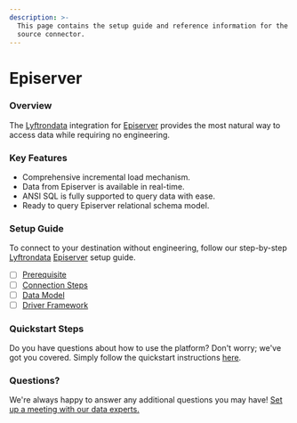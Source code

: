 ```yaml
---
description: >-
  This page contains the setup guide and reference information for the Episerver
  source connector.
---
```


# Episerver

### Overview

The [Lyftrondata](https://www.lyftrondata.com/) integration for [Episerver](None/) provides the most natural way to access data while requiring no engineering.

### Key Features

* Comprehensive incremental load mechanism.
* Data from Episerver is available in real-time.
* ANSI SQL is fully supported to query data with ease.
* Ready to query Episerver relational schema model.

### Setup Guide

To connect to your destination without engineering, follow our step-by-step [Lyftrondata](https://www.lyftrondata.com/) [Episerver](None/) setup guide.

* [ ] [Prerequisite](prerequisite.md)
* [ ] [Connection Steps](connection-steps.md)
* [ ] [Data Model](data-model/erd.md)
* [ ] [Driver Framework](driver-framework/)

### Quickstart Steps

Do you have questions about how to use the platform? Don't worry; we've got you covered. Simply follow the quickstart instructions [here](../../).

### Questions? <a href="#questions" id="questions"></a>

We're always happy to answer any additional questions you may have! [Set up a meeting with our data experts.](https://www.lyftrondata.com/book-a-meeting/)
